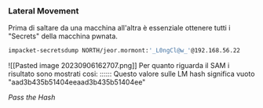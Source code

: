 ### **Lateral Movement**
Prima di saltare da una macchina all'altra è essenziale ottenere tutti i "Secrets" della macchina pwnata.
```bash
impacket-secretsdump NORTH/jeor.mormont:'_L0ngCl@w_'@192.168.56.22
```
![[Pasted image 20230906162707.png]]
Per quanto riguarda il SAM i risultato sono mostrati cosi:
<Username>:<User ID>:<LM hash>:<NT hash>:<Comment>:<Home Dir>:
Questo valore sulle LM hash significa vuoto "aad3b435b51404eeaad3b435b51404ee"

*Pass the Hash*
